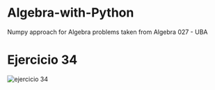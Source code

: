 # Algebra-with-Python
Numpy approach for Algebra problems taken from Algebra 027 - UBA

# Ejercicio 34
![ejercicio 34](https://user-images.githubusercontent.com/93409495/170836471-5145c6f4-9a70-4826-af91-636b5c56adda.png)
